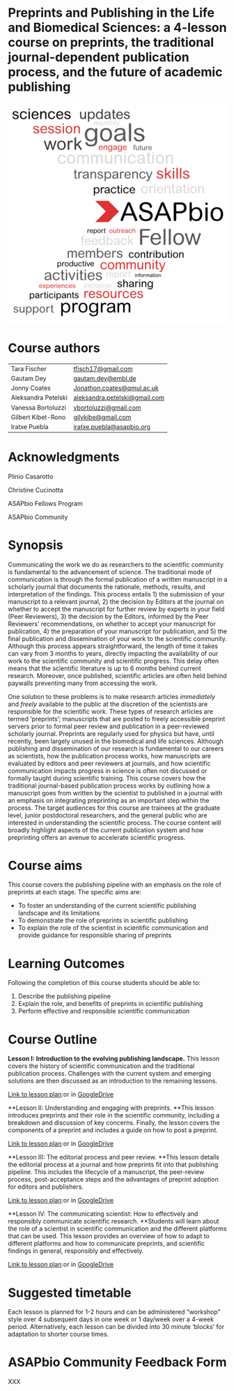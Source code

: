 # Preprints and Publishing in the Life and Biomedical Sciences: a 4-lesson course on preprints, the traditional journal-dependent publication process, and the future of academic publishing

<p style="text-align: right">


<img src="images/image1.png" width="" alt="alt_text" title="image_tooltip">
</p>



# Course authors


<table>
  <tr>
   <td>Tara Fischer
   </td>
   <td><a href="mailto:tfisch17@gmail.com">tfisch17@gmail.com</a>
   </td>
  </tr>
  <tr>
   <td>Gautam Dey
   </td>
   <td><a href="mailto:gautam.dey@embl.de">gautam.dey@embl.de</a>
   </td>
  </tr>
  <tr>
   <td>Jonny Coates
   </td>
   <td><a href="mailto:Jonathon.coates@qmul.ac.uk">Jonathon.coates@qmul.ac.uk</a>
   </td>
  </tr>
  <tr>
   <td>Aleksandra Petelski
   </td>
   <td><a href="mailto:aleksandra.petelski@gmail.com">aleksandra.petelski@gmail.com</a>
   </td>
  </tr>
  <tr>
   <td>Vanessa Bortoluzzi
   </td>
   <td><a href="mailto:vbortoluzzi@gmail.com">vbortoluzzi@gmail.com</a>
   </td>
  </tr>
  <tr>
   <td>Gilbert Kibet-Rono
   </td>
   <td><a href="mailto:gilykibe@gmail.com">gilykibe@gmail.com</a>
   </td>
  </tr>
  <tr>
   <td>Iratxe Puebla
   </td>
   <td><a href="mailto:iratxe.puebla@asapbio.org">iratxe.puebla@asapbio.org</a>
   </td>
  </tr>
</table>



# Acknowledgments

Plinio Casarotto

Christine Cucinotta

ASAPbio Fellows Program

ASAPbio Community


# Synopsis

Communicating the work we do as researchers to the scientific community is fundamental to the advancement of science. The traditional mode of communication is through the formal publication of a written manuscript in a scholarly journal that documents the rationale, methods, results, and interpretation of the findings. This process entails 1) the submission of your manuscript to a relevant journal, 2) the decision by Editors at the journal on whether to accept the manuscript for further review by experts in your field (Peer Reviewers), 3) the decision by the Editors, informed by the Peer Reviewers’ recommendations, on whether to accept your manuscript for publication, 4) the preparation of your manuscript for publication, and 5) the final publication and dissemination of your work to the scientific community. Although this process appears straightforward, the length of time it takes can vary from 3 months to years, directly impacting the availability of our work to the scientific community and scientific progress. This delay often means that the scientific literature is up to 6 months behind current research. Moreover, once published, scientific articles are often held behind paywalls preventing many from accessing the work. 

One solution to these problems is to make research articles _immediately_ and _freely_ available to the public at the discretion of the scientists are responsible for the scientific work. These types of research articles are termed ‘preprints’; manuscripts that are posted to freely accessible preprint servers prior to formal peer review and publication in a peer-reviewed scholarly journal. Preprints are regularly used for physics but have, until recently, been largely unused in the biomedical and life sciences. Although publishing and dissemination of our research is fundamental to our careers as scientists, how the publication process works, how manuscripts are evaluated by editors and peer reviewers at journals, and how scientific communication impacts progress in science is often not discussed or formally taught during scientific training. This course covers how the traditional journal-based publication process works by outlining how a manuscript goes from written by the scientist to published in a journal with an emphasis on integrating preprinting as an important step within the process. The target audiences for this course are trainees at the graduate level, junior postdoctoral researchers, and the general public who are interested in understanding the scientific process. The course content will broadly highlight aspects of the current publication system and how preprinting offers an avenue to  accelerate scientific progress. 


# Course aims

This course covers the publishing pipeline with an emphasis on the role of preprints at each stage. The specific aims are:



*   To foster an understanding of the current scientific publishing landscape and its limitations
*   To demonstrate the role of preprints in scientific publishing
*   To explain the role of the scientist in scientific communication and provide guidance for responsible sharing of preprints


# Learning Outcomes 

Following the completion of this course students should be able to:



1. Describe the publishing pipeline
2. Explain the role, and benefits of preprints in scientific publishing 
3. Perform effective and responsible scientific communication 


# Course Outline

**Lesson I: Introduction to the evolving publishing landscape.** This lesson covers the history of scientific communication and the traditional publication process. Challenges with the current system and emerging solutions are then discussed as an introduction to the remaining lessons.  

[Link to lesson plan](https://github.com/kibet-gilbert/Preprints_and_Publishing_in_Life_Biomedical_Sciences/blob/master/Lesson-I_Intro/Intro_Lesson-plan_052221.md):or in [GoogleDrive](https://docs.google.com/document/d/1MkGkcM_W-KV4cRrQJTNMmigrxw6bb2j8V74xTLggTVI/edit?usp=sharing)

**Lesson II: Understanding and engaging with preprints. **This lesson introduces preprints and their role in the scientific community, including a breakdown and discussion of key concerns. Finally, the lesson covers the components of a preprint and includes a guide on how to post a preprint. 

[Link to lesson plan](https://github.com/kibet-gilbert/Preprints_and_Publishing_in_Life_Biomedical_Sciences/blob/master/Lesson-II_Preprints/Preprints_Lesson-plan_2021_05_29.md):or in [GoogleDrive](https://docs.google.com/document/d/1QKlC5jMlMz0QkHvQ_l3s1sKHOLdxbrCczQzNzhFyAAY/edit?usp=sharing)

**Lesson III: The editorial process and peer review. **This lesson details the editorial process at a journal and how preprints fit into that publishing pipeline. This includes the lifecycle of a manuscript, the peer-review process, post-acceptance steps and the advantages of preprint adoption for editors and publishers.

[Link to lesson plan](https://github.com/kibet-gilbert/Preprints_and_Publishing_in_Life_Biomedical_Sciences/blob/master/Lesson-IV_PeerReview_Editorial/PeerReview_Editorial_Lesson_Plan_20210524.md):or in [GoogleDrive](https://docs.google.com/document/d/12n1vWYDYZUJz5AOtTZiDBhPjk1QaxXEosFMUTktFVm8/edit?usp=sharing)

**Lesson IV: The communicating scientist: How to effectively and responsibly communicate scientific research. **Students will learn about the role of a scientist in scientific communication and the different platforms that can be used. This lesson provides an overview of how to adapt to different platforms and how to communicate preprints, and scientific findings in general, responsibly and effectively. 

[Link to lesson plan](https://github.com/kibet-gilbert/Preprints_and_Publishing_in_Life_Biomedical_Sciences/blob/master/Sci-Comm/SciComm_Lesson-plan_022821.md):or in [GoogleDrive](https://docs.google.com/document/d/1Fvi4_Bi0UTjCEk63aOvsJn78MnXhTx2vjg8fJagK7xk/edit?usp=sharing)


# Suggested timetable

Each lesson is planned for 1-2 hours and can be administered “workshop” style over 4 subsequent days in one week or 1 day/week over a 4-week period. Alternatively, each lesson can be divided into 30 minute ‘blocks’ for adaptation to shorter course times. 


# ASAPbio Community Feedback Form

XXX

